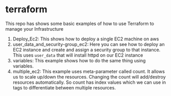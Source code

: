 # terraform

This repo has shows some basic examples of how to use Terraform to manage your Infrastructure

1. Deploy_Ec2: This shows how to deploy a single EC2 machine on aws
2. user_data_and_security-group_ec2: Here you can see how to deploy an EC2 instance and create and assign a security group to that instance. This uses `user_data` that will install httpd on our EC2 instance
3. variables: This example shows how to do the same thing using variables.
4. multiple_ec2: This example uses meta-parameter called count. It allows us to scale up/down the resources. Changing the count will add/destroy resources automatically. So count has index values which we can use in tags to differentiate between multiple resources.
